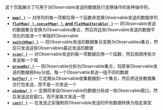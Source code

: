 
这个页面展示了可用于对Observable发送的数据执行变换操作的各种操作符。

* [**`map( )`**](http://reactivex.io/documentation/operators/map.html) — 对序列的每一项都应用一个函数来变换Observable发送的数据序列
* [**`flatMap( )`, `concatMap( )`, and `flatMapIterable( )`**](http://reactivex.io/documentation/operators/flatmap.html) — 将Observable发送的数据集合变换为Observables集合，然后将这些Observable发送的数据平坦化的放进一个单独的Observable
* [**`switchMap( )`**](http://reactivex.io/documentation/operators/flatmap.html) — 将Observable发送的数据集合变换为Observables集合，然后只发送这些Observables最近发送的数据
* [**`scan( )`**](http://reactivex.io/documentation/operators/scan.html) — 对Observable发送的每一项数据应用一个函数，然后按顺序依次发送每一个值
* [**`groupBy( )`**](http://reactivex.io/documentation/operators/groupby.html) — 将Observable分拆为Observable集合，将原来Observable发送的数据按Key分组，每一个Observable发送一组不同的数据
* [**`buffer( )`**](http://reactivex.io/documentation/operators/buffer.html) — 它定期从Observable收集数据到一个集合，然后把这些数据集合打包发送，而不是一次发送一个 
* [**`window( )`**](http://reactivex.io/documentation/operators/window.html) — 定期将来自Observable的数据分拆成一些Observable窗口，然后发送这些窗口，而不是每次发送一项 
* [**`cast( )`**](http://reactivex.io/documentation/operators/map.html) — 在发送之前强制将Observable发送的所有数据转换为指定类型
